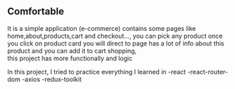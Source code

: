 ## Comfortable

It is a simple application (e-commerce) contains some pages like home,about,products,cart and checkout..., you can pick any product once you click on product card you will direct to page has a lot of info about this product and you can add it to cart shopping,  
this project has more functionally and logic

In this project, I tried to practice everything I learned in
-react
-react-router-dom
-axios
-redux-toolkit
